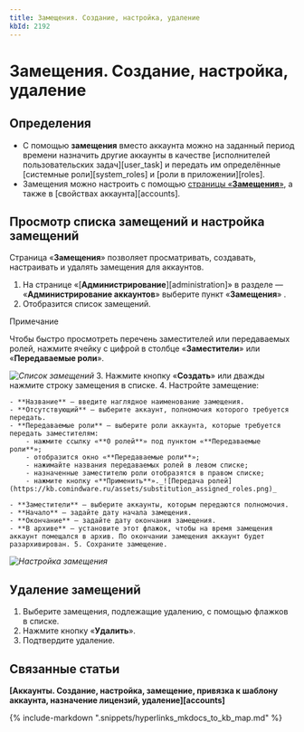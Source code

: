 ```yaml
---
title: Замещения. Создание, настройка, удаление
kbId: 2192
---
```


# Замещения. Создание, настройка, удаление

## Определения

- С помощью **замещения** вместо аккаунта можно на заданный период времени назначить другие аккаунты в качестве [исполнителей пользовательских задач][user_task] и передать им определённые [системные роли][system_roles] и [роли в приложении][roles].
- Замещения можно настроить с помощью [страницы «**Замещения**»](#просмотр-списка-замещений-и-настройка-замещений), а также в [свойствах аккаунта][accounts].

## Просмотр списка замещений и настройка замещений

Страница «**Замещения**» позволяет просматривать, создавать, настраивать и удалять замещения для аккаунтов.

1. На странице «[**Администрирование**][administration]» в разделе — «**Администрирование аккаунтов**» выберите пункт «**Замещения**» *‌*.
2. Отобразится список замещений.

Примечание

Чтобы быстро просмотреть перечень заместителей или передаваемых ролей, нажмите ячейку с цифрой в столбце «**Заместители**» или «**Передаваемые роли**».

_![Список замещений](https://kb.comindware.ru/assets/substitutions.png)_
3. Нажмите кнопку «**Создать**» или дважды нажмите строку замещения в списке.
4. Настройте замещение:

    - **Название** — введите наглядное наименование замещения.
    - **Отсутствующий** — выберите аккаунт, полномочия которого требуется передать.
    - **Передаваемые роли** — выберите роли аккаунта, которые требуется передать заместителям:
        - нажмите ссылку «**0 ролей**» под пунктом «**Передаваемые роли**»;
        - отобразится окно «**Передаваемые роли**»;
        - нажимайте названия передаваемых ролей в левом списке;
        - назначенные заместителю роли отобразятся в правом списке;
        - нажмите кнопку «**Применить**»._![Передача ролей](https://kb.comindware.ru/assets/substitution_assigned_roles.png)_

    - **Заместители** — выберите аккаунты, которым передаются полномочия.
    - **Начало** — задайте дату начала замещения.
    - **Окончание** — задайте дату окончания замещения.
    - **В архиве** — установите этот флажок, чтобы на время замещения аккаунт помещался в архив. По окончании замещения аккаунт будет разархивирован. 5. Сохраните замещение.

_![Настройка замещения](https://kb.comindware.ru/assets/substitution_properties.png)_

## Удаление замещений

1. Выберите замещения, подлежащие удалению, с помощью флажков в списке.
2. Нажмите кнопку «**Удалить**».
3. Подтвердите удаление.

## Связанные статьи

**[Аккаунты. Создание, настройка, замещение, привязка к шаблону аккаунта, назначение лицензий, удаление][accounts]**

{% include-markdown ".snippets/hyperlinks_mkdocs_to_kb_map.md" %}
